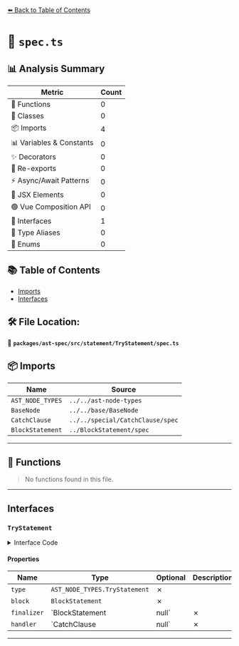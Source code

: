 [⬅️ Back to Table of Contents](../../../../../index.md)

# 📄 `spec.ts`

## 📊 Analysis Summary

| Metric | Count |
|--------|-------|
| 🔧 Functions | 0 |
| 🧱 Classes | 0 |
| 📦 Imports | 4 |
| 📊 Variables & Constants | 0 |
| ✨ Decorators | 0 |
| 🔄 Re-exports | 0 |
| ⚡ Async/Await Patterns | 0 |
| 💠 JSX Elements | 0 |
| 🟢 Vue Composition API | 0 |
| 📐 Interfaces | 1 |
| 📑 Type Aliases | 0 |
| 🎯 Enums | 0 |

## 📚 Table of Contents

- [Imports](#imports)
- [Interfaces](#interfaces)

## 🛠️ File Location:
📂 **`packages/ast-spec/src/statement/TryStatement/spec.ts`**

## 📦 Imports

| Name | Source |
|------|--------|
| `AST_NODE_TYPES` | `../../ast-node-types` |
| `BaseNode` | `../../base/BaseNode` |
| `CatchClause` | `../../special/CatchClause/spec` |
| `BlockStatement` | `../BlockStatement/spec` |


---

## 🔧 Functions

> No functions found in this file.


---

## Interfaces

### `TryStatement`

<details><summary>Interface Code</summary>

```ts
export interface TryStatement extends BaseNode {
  type: AST_NODE_TYPES.TryStatement;
  block: BlockStatement;
  finalizer: BlockStatement | null;
  handler: CatchClause | null;
}
```
</details>

#### Properties

| Name | Type | Optional | Description |
|------|------|----------|-------------|
| `type` | `AST_NODE_TYPES.TryStatement` | ✗ |  |
| `block` | `BlockStatement` | ✗ |  |
| `finalizer` | `BlockStatement | null` | ✗ |  |
| `handler` | `CatchClause | null` | ✗ |  |


---